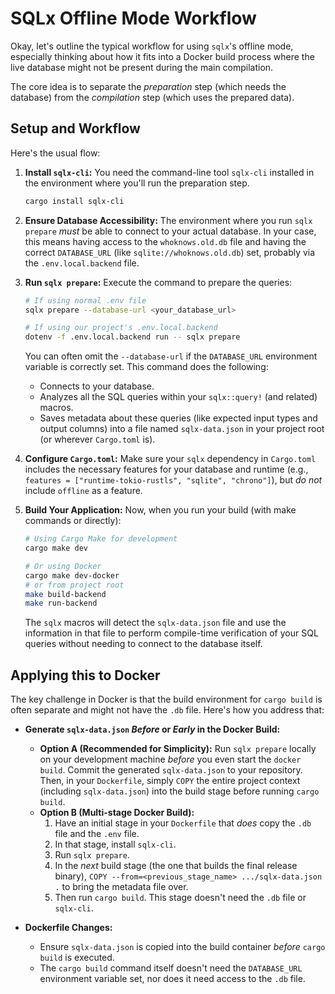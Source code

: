 # SQLx Offline Mode Workflow

Okay, let's outline the typical workflow for using `sqlx`'s offline mode, especially thinking about how it fits into a Docker build process where the live database might not be present during the main compilation.

The core idea is to separate the *preparation* step (which needs the database) from the *compilation* step (which uses the prepared data).

## Setup and Workflow

Here's the usual flow:

1.  **Install `sqlx-cli`:** You need the command-line tool `sqlx-cli` installed in the environment where you'll run the preparation step.
    ```bash
    cargo install sqlx-cli
    ```

2.  **Ensure Database Accessibility:** The environment where you run `sqlx prepare` *must* be able to connect to your actual database. In your case, this means having access to the `whoknows.old.db` file and having the correct `DATABASE_URL` (like `sqlite://whoknows.old.db`) set, probably via the `.env.local.backend` file.

3.  **Run `sqlx prepare`:** Execute the command to prepare the queries:
    ```bash
    # If using normal .env file
    sqlx prepare --database-url <your_database_url>
    
    # If using our project's .env.local.backend
    dotenv -f .env.local.backend run -- sqlx prepare
    ```
    
    You can often omit the `--database-url` if the `DATABASE_URL` environment variable is correctly set. This command does the following:
    *   Connects to your database.
    *   Analyzes all the SQL queries within your `sqlx::query!` (and related) macros.
    *   Saves metadata about these queries (like expected input types and output columns) into a file named `sqlx-data.json` in your project root (or wherever `Cargo.toml` is).

4.  **Configure `Cargo.toml`:** Make sure your `sqlx` dependency in `Cargo.toml` includes the necessary features for your database and runtime (e.g., `features = ["runtime-tokio-rustls", "sqlite", "chrono"]`), but *do not* include `offline` as a feature.

5.  **Build Your Application:** Now, when you run your build (with make commands or directly):
    ```bash
    # Using Cargo Make for development
    cargo make dev
    
    # Or using Docker
    cargo make dev-docker
    # or from project root
    make build-backend
    make run-backend
    ```
    
    The `sqlx` macros will detect the `sqlx-data.json` file and use the information in that file to perform compile-time verification of your SQL queries without needing to connect to the database itself.

## Applying this to Docker

The key challenge in Docker is that the build environment for `cargo build` is often separate and might not have the `.db` file. Here's how you address that:

*   **Generate `sqlx-data.json` *Before* or *Early* in the Docker Build:**
    *   **Option A (Recommended for Simplicity):** Run `sqlx prepare` locally on your development machine *before* you even start the `docker build`. Commit the generated `sqlx-data.json` to your repository. Then, in your `Dockerfile`, simply `COPY` the entire project context (including `sqlx-data.json`) into the build stage before running `cargo build`.
    *   **Option B (Multi-stage Docker Build):**
        1.  Have an initial stage in your `Dockerfile` that *does* copy the `.db` file and the `.env` file.
        2.  In that stage, install `sqlx-cli`.
        3.  Run `sqlx prepare`.
        4.  In the *next* build stage (the one that builds the final release binary), `COPY --from=<previous_stage_name> .../sqlx-data.json .` to bring the metadata file over.
        5.  Then run `cargo build`. This stage doesn't need the `.db` file or `sqlx-cli`.

*   **Dockerfile Changes:**
    *   Ensure `sqlx-data.json` is copied into the build container *before* `cargo build` is executed.
    *   The `cargo build` command itself doesn't need the `DATABASE_URL` environment variable set, nor does it need access to the `.db` file.
